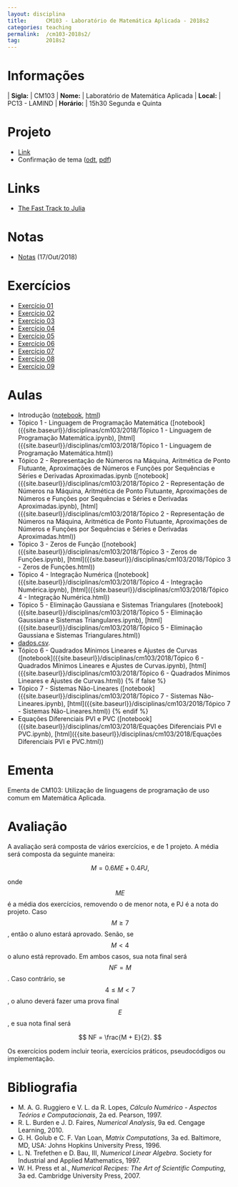 ```yaml
---
layout: disciplina
title:      CM103 - Laboratório de Matemática Aplicada - 2018s2
categories: teaching
permalink:  /cm103-2018s2/
tag:        2018s2
---
```


# Informações

  | **Sigla:**   | CM103
  | **Nome:**    | Laboratório de Matemática Aplicada
  | **Local:**   | PC13 - LAMIND
  | **Horário:** | 15h30 Segunda e Quinta

# Projeto

- [Link]({{site.baseurl}}/disciplinas/cm103/2018/projetos.html)
- Confirmação de tema ([odt]({{site.baseurl}}/disciplinas/cm103/2018/confirmação.odt),
  [pdf]({{site.baseurl}}/disciplinas/cm103/2018/confirmação.pdf))

# Links

- [The Fast Track to Julia](https://juliadocs.github.io/Julia-Cheat-Sheet/)

# Notas

- [Notas]({{site.baseurl}}/disciplinas/cm103/2018/notas.pdf) (17/Out/2018)

# Exercícios

- [Exercício 01]({{site.baseurl}}/disciplinas/cm103/2018/ex01.html)
- [Exercício 02]({{site.baseurl}}/disciplinas/cm103/2018/ex02.html)
- [Exercício 03]({{site.baseurl}}/disciplinas/cm103/2018/ex03.html)
- [Exercício 04]({{site.baseurl}}/disciplinas/cm103/2018/ex04.html)
- [Exercício 05]({{site.baseurl}}/disciplinas/cm103/2018/ex05.html)
- [Exercício 06]({{site.baseurl}}/disciplinas/cm103/2018/ex06.html)
- [Exercício 07]({{site.baseurl}}/disciplinas/cm103/2018/ex07.html)
- [Exercício 08]({{site.baseurl}}/disciplinas/cm103/2018/ex08.html)
- [Exercício 09]({{site.baseurl}}/disciplinas/cm103/2018/ex09.html)

# Aulas

- Introdução
   ([notebook]({{site.baseurl}}/disciplinas/cm103/2018/Introdução.ipynb),
   [html]({{site.baseurl}}/disciplinas/cm103/2018/Introdução.html))
- Tópico 1 - Linguagem de Programação Matemática
   ([notebook]({{site.baseurl}}/disciplinas/cm103/2018/Tópico 1 - Linguagem de Programação Matemática.ipynb),
   [html]({{site.baseurl}}/disciplinas/cm103/2018/Tópico 1 - Linguagem de Programação Matemática.html))
- Tópico 2 - Representação de Números na Máquina, Aritmética de Ponto Flutuante, Aproximações de Números e Funções por Sequências e Séries e Derivadas Aproximadas.ipynb
   ([notebook]({{site.baseurl}}/disciplinas/cm103/2018/Tópico 2 - Representação de Números na Máquina, Aritmética de Ponto Flutuante, Aproximações de Números e Funções por Sequências e Séries e Derivadas Aproximadas.ipynb),
   [html]({{site.baseurl}}/disciplinas/cm103/2018/Tópico 2 - Representação de Números na Máquina, Aritmética de Ponto Flutuante, Aproximações de Números e Funções por Sequências e Séries e Derivadas Aproximadas.html))
- Tópico 3 - Zeros de Função
   ([notebook]({{site.baseurl}}/disciplinas/cm103/2018/Tópico 3 - Zeros de Funções.ipynb),
   [html]({{site.baseurl}}/disciplinas/cm103/2018/Tópico 3 - Zeros de Funções.html))
- Tópico 4 - Integração Numérica
   ([notebook]({{site.baseurl}}/disciplinas/cm103/2018/Tópico 4 - Integração Numérica.ipynb),
   [html]({{site.baseurl}}/disciplinas/cm103/2018/Tópico 4 - Integração Numérica.html))
- Tópico 5 - Eliminação Gaussiana e Sistemas Triangulares
   ([notebook]({{site.baseurl}}/disciplinas/cm103/2018/Tópico 5 - Eliminação Gaussiana e Sistemas Triangulares.ipynb),
   [html]({{site.baseurl}}/disciplinas/cm103/2018/Tópico 5 - Eliminação Gaussiana e Sistemas Triangulares.html))
- [dados.csv]({{site.baseurl}}/disciplinas/cm103/2018/dados.csv).
- Tópico 6 - Quadrados Mínimos Lineares e Ajustes de Curvas
   ([notebook]({{site.baseurl}}/disciplinas/cm103/2018/Tópico 6 - Quadrados Mínimos Lineares e Ajustes de Curvas.ipynb),
   [html]({{site.baseurl}}/disciplinas/cm103/2018/Tópico 6 - Quadrados Mínimos Lineares e Ajustes de Curvas.html))
{% if false %}
- Tópico 7 - Sistemas Não-Lineares
   ([notebook]({{site.baseurl}}/disciplinas/cm103/2018/Tópico 7 - Sistemas Não-Lineares.ipynb),
   [html]({{site.baseurl}}/disciplinas/cm103/2018/Tópico 7 - Sistemas Não-Lineares.html))
{% endif %}
- Equações Diferenciais PVI e PVC
   ([notebook]({{site.baseurl}}/disciplinas/cm103/2018/Equações Diferenciais PVI e PVC.ipynb),
   [html]({{site.baseurl}}/disciplinas/cm103/2018/Equações Diferenciais PVI e PVC.html))

# Ementa

Ementa de CM103: Utilização de linguagens de programação de uso comum em Matemática Aplicada.

# Avaliação

A avaliação será composta de vários exercícios, e de 1 projeto.
A média será composta da seguinte maneira:

$$ M = 0.6 ME + 0.4 PJ, $$

onde $$ME$$ é a média dos exercícios, removendo o de menor nota, e PJ é a nota do
projeto.
Caso $$M \geq 7$$, então o aluno estará aprovado. Senão, se $$M < 4$$ o aluno
está reprovado. Em ambos casos, sua nota final será $$NF = M$$.
Caso contrário, se $$4 \leq M < 7$$, o aluno deverá fazer uma prova final $$E$$, e
sua nota final será

$$ NF = \frac{M + E}{2}. $$

Os exercícios podem incluir teoria, exercícios práticos, pseudocódigos ou implementação.

# Bibliografia

  - M. A. G. Ruggiero e V. L. da R. Lopes, *Cálculo Numérico - Aspectos Teórios e
   Computacionais*, 2a ed. Pearson, 1997.
  - R. L. Burden e J. D. Faires, *Numerical Analysis*, 9a ed. Cengage Learning,
    2010.
  - G. H. Golub e C. F. Van Loan, *Matrix Computations*, 3a ed. Baltimore, MD,
    USA: Johns Hopkins University Press, 1996.
  - L. N. Trefethen e D. Bau, III, *Numerical Linear Algebra*. Society for
    Industrial and Applied Mathematics, 1997.
  - W. H. Press et al., *Numerical Recipes: The Art of Scientific Computing*, 3a
    ed. Cambridge University Press, 2007.
